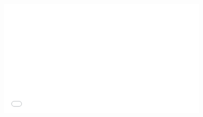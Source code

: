 
<iframe style='position:relative;display:block;margin:auto' width="640" height="360" src="//www.youtube.com/embed/7c9XA8Vhcdg?rel=0?vq=720p" frameborder="0" allowfullscreen></iframe>
